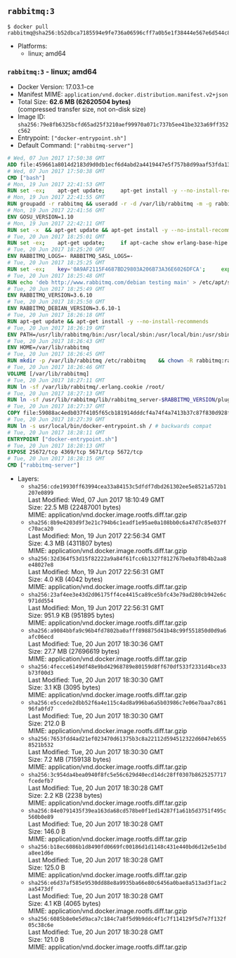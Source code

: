 ## `rabbitmq:3`

```console
$ docker pull rabbitmq@sha256:b52dbca7185594e9fe736a06596cff7a0b5e1f38444e567e6d544c85b1d2068d
```

-	Platforms:
	-	linux; amd64

### `rabbitmq:3` - linux; amd64

-	Docker Version: 17.03.1-ce
-	Manifest MIME: `application/vnd.docker.distribution.manifest.v2+json`
-	Total Size: **62.6 MB (62620504 bytes)**  
	(compressed transfer size, not on-disk size)
-	Image ID: `sha256:79e8fb6325bcfd65ad25f3210aef99970a071c737b5ee41be323a69ff352c562`
-	Entrypoint: `["docker-entrypoint.sh"]`
-	Default Command: `["rabbitmq-server"]`

```dockerfile
# Wed, 07 Jun 2017 17:50:38 GMT
ADD file:459661a8014d2183d9d0db1ecf6d4abd2a4419447e5f757b8d99aaf53fda13bc in / 
# Wed, 07 Jun 2017 17:50:38 GMT
CMD ["bash"]
# Mon, 19 Jun 2017 22:41:53 GMT
RUN set -ex; 	apt-get update; 	apt-get install -y --no-install-recommends 		gnupg2 		dirmngr 	; 	rm -rf /var/lib/apt/lists/*
# Mon, 19 Jun 2017 22:41:55 GMT
RUN groupadd -r rabbitmq && useradd -r -d /var/lib/rabbitmq -m -g rabbitmq rabbitmq
# Mon, 19 Jun 2017 22:41:56 GMT
ENV GOSU_VERSION=1.10
# Mon, 19 Jun 2017 22:42:11 GMT
RUN set -x 	&& apt-get update && apt-get install -y --no-install-recommends ca-certificates wget && rm -rf /var/lib/apt/lists/* 	&& wget -O /usr/local/bin/gosu "https://github.com/tianon/gosu/releases/download/$GOSU_VERSION/gosu-$(dpkg --print-architecture)" 	&& wget -O /usr/local/bin/gosu.asc "https://github.com/tianon/gosu/releases/download/$GOSU_VERSION/gosu-$(dpkg --print-architecture).asc" 	&& export GNUPGHOME="$(mktemp -d)" 	&& gpg --keyserver ha.pool.sks-keyservers.net --recv-keys B42F6819007F00F88E364FD4036A9C25BF357DD4 	&& gpg --batch --verify /usr/local/bin/gosu.asc /usr/local/bin/gosu 	&& rm -rf "$GNUPGHOME" /usr/local/bin/gosu.asc 	&& chmod +x /usr/local/bin/gosu 	&& gosu nobody true 	&& apt-get purge -y --auto-remove ca-certificates wget
# Tue, 20 Jun 2017 18:25:01 GMT
RUN set -ex; 	apt-get update; 	if apt-cache show erlang-base-hipe 2>/dev/null | grep -q 'Package: erlang-base-hipe'; then 		apt-get install -y --no-install-recommends 			erlang-base-hipe 		; 	fi; 	apt-get install -y --no-install-recommends 		erlang-asn1 		erlang-crypto 		erlang-eldap 		erlang-inets 		erlang-mnesia 		erlang-nox 		erlang-os-mon 		erlang-public-key 		erlang-ssl 		erlang-xmerl 	; 	rm -rf /var/lib/apt/lists/*
# Tue, 20 Jun 2017 18:25:20 GMT
ENV RABBITMQ_LOGS=- RABBITMQ_SASL_LOGS=-
# Tue, 20 Jun 2017 18:25:25 GMT
RUN set -ex; 	key='0A9AF2115F4687BD29803A206B73A36E6026DFCA'; 	export GNUPGHOME="$(mktemp -d)"; 	gpg --keyserver ha.pool.sks-keyservers.net --recv-keys "$key"; 	gpg --export "$key" > /etc/apt/trusted.gpg.d/rabbitmq.gpg; 	rm -rf "$GNUPGHOME"; 	apt-key list
# Tue, 20 Jun 2017 18:25:48 GMT
RUN echo 'deb http://www.rabbitmq.com/debian testing main' > /etc/apt/sources.list.d/rabbitmq.list
# Tue, 20 Jun 2017 18:25:49 GMT
ENV RABBITMQ_VERSION=3.6.10
# Tue, 20 Jun 2017 18:25:50 GMT
ENV RABBITMQ_DEBIAN_VERSION=3.6.10-1
# Tue, 20 Jun 2017 18:26:18 GMT
RUN apt-get update && apt-get install -y --no-install-recommends 		rabbitmq-server=$RABBITMQ_DEBIAN_VERSION 	&& rm -rf /var/lib/apt/lists/*
# Tue, 20 Jun 2017 18:26:19 GMT
ENV PATH=/usr/lib/rabbitmq/bin:/usr/local/sbin:/usr/local/bin:/usr/sbin:/usr/bin:/sbin:/bin
# Tue, 20 Jun 2017 18:26:43 GMT
ENV HOME=/var/lib/rabbitmq
# Tue, 20 Jun 2017 18:26:45 GMT
RUN mkdir -p /var/lib/rabbitmq /etc/rabbitmq 	&& chown -R rabbitmq:rabbitmq /var/lib/rabbitmq /etc/rabbitmq 	&& chmod -R 777 /var/lib/rabbitmq /etc/rabbitmq
# Tue, 20 Jun 2017 18:26:46 GMT
VOLUME [/var/lib/rabbitmq]
# Tue, 20 Jun 2017 18:27:11 GMT
RUN ln -sf /var/lib/rabbitmq/.erlang.cookie /root/
# Tue, 20 Jun 2017 18:27:13 GMT
RUN ln -sf /usr/lib/rabbitmq/lib/rabbitmq_server-$RABBITMQ_VERSION/plugins /plugins
# Tue, 20 Jun 2017 18:27:37 GMT
COPY file:59088ac4edb037f4105f65cb181914dddcf4a74f4a7413b37c87f830d928f955 in /usr/local/bin/ 
# Tue, 20 Jun 2017 18:27:39 GMT
RUN ln -s usr/local/bin/docker-entrypoint.sh / # backwards compat
# Tue, 20 Jun 2017 18:28:11 GMT
ENTRYPOINT ["docker-entrypoint.sh"]
# Tue, 20 Jun 2017 18:28:13 GMT
EXPOSE 25672/tcp 4369/tcp 5671/tcp 5672/tcp
# Tue, 20 Jun 2017 18:28:15 GMT
CMD ["rabbitmq-server"]
```

-	Layers:
	-	`sha256:cde19930ff63994cea33a84153c5dfdf7dbd261302ee5e8521a572b1207e0899`  
		Last Modified: Wed, 07 Jun 2017 18:10:49 GMT  
		Size: 22.5 MB (22487001 bytes)  
		MIME: application/vnd.docker.image.rootfs.diff.tar.gzip
	-	`sha256:8b9e4203d9f3e21c794b6c1eadf1e95ae0a108bb0c6a47d7c85e037fc70aca20`  
		Last Modified: Mon, 19 Jun 2017 22:56:34 GMT  
		Size: 4.3 MB (4311807 bytes)  
		MIME: application/vnd.docker.image.rootfs.diff.tar.gzip
	-	`sha256:32d364f53d15f82222a9a84f61fcc6b1327f812767be0a3f8b4b2aa8e48027e8`  
		Last Modified: Mon, 19 Jun 2017 22:56:31 GMT  
		Size: 4.0 KB (4042 bytes)  
		MIME: application/vnd.docker.image.rootfs.diff.tar.gzip
	-	`sha256:23af4ee3e43d2d06175ff4ce4415ca89ce5bfc43e79ad280cb942e6c971dd554`  
		Last Modified: Mon, 19 Jun 2017 22:56:31 GMT  
		Size: 951.9 KB (951895 bytes)  
		MIME: application/vnd.docker.image.rootfs.diff.tar.gzip
	-	`sha256:a9084bbfa9c96b4fd7802ba0afff898875d41b48c99f551850d0d9a6afc06ecd`  
		Last Modified: Tue, 20 Jun 2017 18:30:36 GMT  
		Size: 27.7 MB (27696619 bytes)  
		MIME: application/vnd.docker.image.rootfs.diff.tar.gzip
	-	`sha256:4fecce6149df48e9bd42968789e80159d8ff670df533f2331d4bce33b73f00d3`  
		Last Modified: Tue, 20 Jun 2017 18:30:30 GMT  
		Size: 3.1 KB (3095 bytes)  
		MIME: application/vnd.docker.image.rootfs.diff.tar.gzip
	-	`sha256:e5ccede2dbb52f6a4e115c4ad8a996ba6a5b03986c7e06e7baa7c86196fa0fd7`  
		Last Modified: Tue, 20 Jun 2017 18:30:30 GMT  
		Size: 212.0 B  
		MIME: application/vnd.docker.image.rootfs.diff.tar.gzip
	-	`sha256:7653fdd4ad21ef023470d61375b3c8a22112d594512322d6047eb6558521b532`  
		Last Modified: Tue, 20 Jun 2017 18:30:30 GMT  
		Size: 7.2 MB (7159138 bytes)  
		MIME: application/vnd.docker.image.rootfs.diff.tar.gzip
	-	`sha256:3c954da4bea0940f8fc5e56c629d40ecd14dc28ff0307b8625257717fcedefb7`  
		Last Modified: Tue, 20 Jun 2017 18:30:28 GMT  
		Size: 2.2 KB (2238 bytes)  
		MIME: application/vnd.docker.image.rootfs.diff.tar.gzip
	-	`sha256:84e0791435f39ea163da68cd578be0f1ed14287f1a61b5d3751f495c560b0e89`  
		Last Modified: Tue, 20 Jun 2017 18:30:28 GMT  
		Size: 146.0 B  
		MIME: application/vnd.docker.image.rootfs.diff.tar.gzip
	-	`sha256:b18ec6086b1d8490fd0669fc00186d1d1148c431e440bd6d12e5e1bda8ee1d6e`  
		Last Modified: Tue, 20 Jun 2017 18:30:28 GMT  
		Size: 125.0 B  
		MIME: application/vnd.docker.image.rootfs.diff.tar.gzip
	-	`sha256:e6d37af585e9530dd88e8a9935ba66e80c6456a0bae8a513ad3f1ac2aa5473df`  
		Last Modified: Tue, 20 Jun 2017 18:30:28 GMT  
		Size: 4.1 KB (4065 bytes)  
		MIME: application/vnd.docker.image.rootfs.diff.tar.gzip
	-	`sha256:6085b8e0e5d9aca7c184c7a8f5d9b9ddc4f1c7f114129f5d7e7f132f05c38c6e`  
		Last Modified: Tue, 20 Jun 2017 18:30:28 GMT  
		Size: 121.0 B  
		MIME: application/vnd.docker.image.rootfs.diff.tar.gzip
